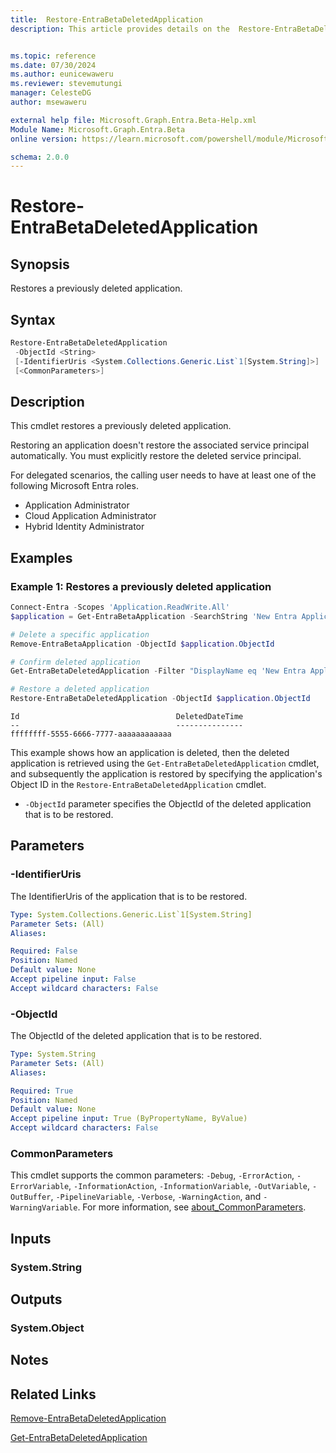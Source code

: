 ```yaml
---
title:  Restore-EntraBetaDeletedApplication
description: This article provides details on the  Restore-EntraBetaDeletedApplication Command.


ms.topic: reference
ms.date: 07/30/2024
ms.author: eunicewaweru
ms.reviewer: stevemutungi
manager: CelesteDG
author: msewaweru

external help file: Microsoft.Graph.Entra.Beta-Help.xml
Module Name: Microsoft.Graph.Entra.Beta
online version: https://learn.microsoft.com/powershell/module/Microsoft.Graph.Entra.Beta/Restore-EntraBetaDeletedApplication

schema: 2.0.0
---
```


# Restore-EntraBetaDeletedApplication

## Synopsis

Restores a previously deleted application.

## Syntax

```powershell
Restore-EntraBetaDeletedApplication
 -ObjectId <String>
 [-IdentifierUris <System.Collections.Generic.List`1[System.String]>]
 [<CommonParameters>]
```

## Description

This cmdlet restores a previously deleted application.

Restoring an application doesn't restore the associated service principal automatically. You must explicitly restore the deleted service principal.

For delegated scenarios, the calling user needs to have at least one of the following Microsoft Entra roles.

- Application Administrator
- Cloud Application Administrator
- Hybrid Identity Administrator

## Examples

### Example 1: Restores a previously deleted application

```powershell
Connect-Entra -Scopes 'Application.ReadWrite.All'
$application = Get-EntraBetaApplication -SearchString 'New Entra Application'

# Delete a specific application
Remove-EntraBetaApplication -ObjectId $application.ObjectId

# Confirm deleted application
Get-EntraBetaDeletedApplication -Filter "DisplayName eq 'New Entra Application'"

# Restore a deleted application
Restore-EntraBetaDeletedApplication -ObjectId $application.ObjectId
```

```Output
Id                                   DeletedDateTime
--                                   ---------------
ffffffff-5555-6666-7777-aaaaaaaaaaaa
```

This example shows how an application is deleted, then the deleted application is retrieved using the `Get-EntraBetaDeletedApplication` cmdlet, and subsequently the application is restored by specifying the application's Object ID in the `Restore-EntraBetaDeletedApplication` cmdlet.

- `-ObjectId` parameter specifies the ObjectId of the deleted application that is to be restored.

## Parameters

### -IdentifierUris

The IdentifierUris of the application that is to be restored.

```yaml
Type: System.Collections.Generic.List`1[System.String]
Parameter Sets: (All)
Aliases:

Required: False
Position: Named
Default value: None
Accept pipeline input: False
Accept wildcard characters: False
```

### -ObjectId

The ObjectId of the deleted application that is to be restored.

```yaml
Type: System.String
Parameter Sets: (All)
Aliases:

Required: True
Position: Named
Default value: None
Accept pipeline input: True (ByPropertyName, ByValue)
Accept wildcard characters: False
```

### CommonParameters

This cmdlet supports the common parameters: `-Debug`, `-ErrorAction`, `-ErrorVariable`, `-InformationAction`, `-InformationVariable`, `-OutVariable`, `-OutBuffer`, `-PipelineVariable`, `-Verbose`, `-WarningAction`, and `-WarningVariable`. For more information, see [about_CommonParameters](https://go.microsoft.com/fwlink/?LinkID=113216).

## Inputs

### System.String

## Outputs

### System.Object

## Notes

## Related Links

[Remove-EntraBetaDeletedApplication](Remove-EntraBetaDeletedApplication.md)

[Get-EntraBetaDeletedApplication](Get-EntraBetaDeletedApplication.md)
